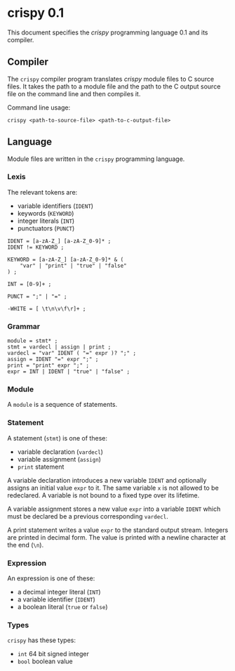 # crispy 0.1

This document specifies the *crispy* programming language 0.1 and its compiler.

## Compiler

The `crispy` compiler program translates *crispy* module files to C source
files. It takes the path to a module file and the path to the C output source
file on the command line and then compiles it.

Command line usage:

```
crispy <path-to-source-file> <path-to-c-output-file>
```

## Language

Module files are written in the `crispy` programming language.

### Lexis

The relevant tokens are:

* variable identifiers (`IDENT`)
* keywords (`KEYWORD`)
* integer literals (`INT`)
* punctuators (`PUNCT`)

```
IDENT = [a-zA-Z_] [a-zA-Z_0-9]* ;
IDENT != KEYWORD ;

KEYWORD = [a-zA-Z_] [a-zA-Z_0-9]* & (
	"var" | "print" | "true" | "false"
) ;

INT = [0-9]+ ;

PUNCT = ";" | "=" ;

-WHITE = [ \t\n\v\f\r]+ ;
```

### Grammar

```
module = stmt* ;
stmt = vardecl | assign | print ;
vardecl = "var" IDENT ( "=" expr )? ";" ;
assign = IDENT "=" expr ";" ;
print = "print" expr ";" ;
expr = INT | IDENT | "true" | "false" ;
```

### Module

A `module` is a sequence of statements.

### Statement

A statement (`stmt`) is one of these:

* variable declaration (`vardecl`)
* variable assignment (`assign`)
* `print` statement

A variable declaration introduces a new variable `IDENT` and optionally assigns
an initial value `expr` to it. The same variable `x` is not allowed to be
redeclared. A variable is not bound to a fixed type over its lifetime.

A variable assignment stores a new value `expr` into a variable `IDENT` which
must be declared be a previous corresponding `vardecl`.

A print statement writes a value `expr` to the standard output stream. Integers
are printed in decimal form. The value is printed with a newline character at
the end (`\n`).

### Expression

An expression is one of these:

* a decimal integer literal (`INT`)
* a variable identifier (`IDENT`)
* a boolean literal (`true` or `false`)

### Types

`crispy` has these types:

* `int` 64 bit signed integer
* `bool` boolean value
